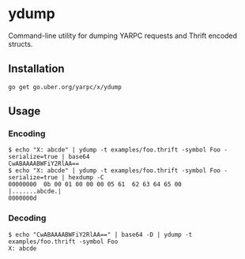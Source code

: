 # ydump

Command-line utility for dumping YARPC requests and Thrift encoded structs. 

## Installation

```
go get go.uber.org/yarpc/x/ydump
```

## Usage

### Encoding

```
$ echo "X: abcde" | ydump -t examples/foo.thrift -symbol Foo -serialize=true | base64
CwABAAAABWFiY2RlAA==
$ echo "X: abcde" | ydump -t examples/foo.thrift -symbol Foo -serialize=true | hexdump -C
00000000  0b 00 01 00 00 00 05 61  62 63 64 65 00           |.......abcde.|
0000000d
```

### Decoding

```
$ echo "CwABAAAABWFiY2RlAA==" | base64 -D | ydump -t examples/foo.thrift -symbol Foo
X: abcde
```